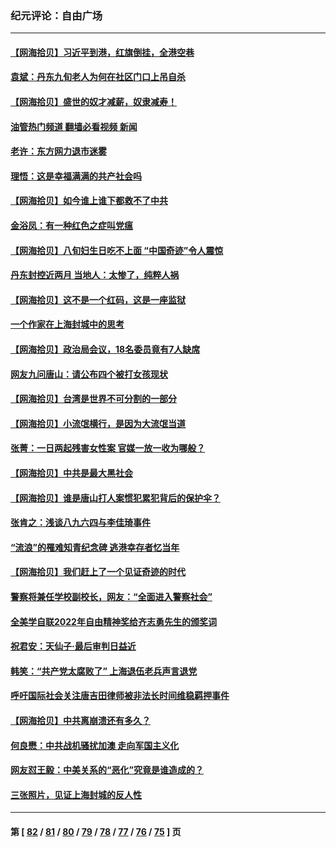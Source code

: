 ### 纪元评论：自由广场
---
#### [【网海拾贝】习近平到港，红旗倒挂，全港空巷](../../pages/nsc993/n13772006.md?07030330) 
#### [袁斌：丹东九旬老人为何在社区门口上吊自杀](../../pages/nsc993/n13772003.md?07030330) 
#### [【网海拾贝】盛世的奴才减薪，奴隶减寿！](../../pages/nsc993/n13770596.md?07030330) 
#### [油管热门频道 翻墙必看视频 新闻](ok?07030330)
#### [老许：东方网力退市迷雾](../../pages/nsc993/n13770632.md?07030330) 
#### [理悟：这是幸福满满的共产社会吗](../../pages/nsc993/n13770623.md?07030330) 
#### [【网海拾贝】如今谁上谁下都救不了中共](../../pages/nsc993/n13769122.md?07030330) 
#### [金浴凤：有一种红色之症叫党瘟](../../pages/nsc993/n13768183.md?07030330) 
#### [【网海拾贝】八旬妇生日吃不上面 “中国奇迹”令人震惊](../../pages/nsc993/n13767479.md?07030330) 
#### [丹东封控近两月 当地人：太惨了，纯粹人祸](../../pages/nsc993/n13766621.md?07030330) 
#### [【网海拾贝】这不是一个红码，这是一座监狱](../../pages/nsc993/n13766606.md?07030330) 
#### [一个作家在上海封城中的思考](../../pages/nsc993/n13766570.md?07030330) 
#### [【网海拾贝】政治局会议，18名委员竟有7人缺席](../../pages/nsc993/n13765085.md?07030330) 
#### [网友九问唐山：请公布四个被打女孩现状](../../pages/nsc993/n13764890.md?07030330) 
#### [【网海拾贝】台湾是世界不可分割的一部分](../../pages/nsc993/n13763337.md?07030330) 
#### [【网海拾贝】小流氓横行，是因为大流氓当道](../../pages/nsc993/n13762217.md?07030330) 
#### [张菁：一日两起残害女性案 官媒一放一收为哪般？](../../pages/nsc993/n13761611.md?07030330) 
#### [【网海拾贝】中共是最大黑社会](../../pages/nsc993/n13760791.md?07030330) 
#### [【网海拾贝】谁是唐山打人案惯犯累犯背后的保护伞？](../../pages/nsc993/n13759258.md?07030330) 
#### [张肯之：浅谈八九六四与李佳琦事件](../../pages/nsc993/n13759194.md?07030330) 
#### [“流浪”的罹难知青纪念碑 逃港幸存者忆当年](../../pages/nsc993/n13758168.md?07030330) 
#### [【网海拾贝】我们赶上了一个见证奇迹的时代](../../pages/nsc993/n13757535.md?07030330) 
#### [警察将兼任学校副校长，网友：“全面进入警察社会”](../../pages/nsc993/n13756603.md?07030330) 
#### [全美学自联2022年自由精神奖给齐志勇先生的颁奖词](../../pages/nsc993/n13757085.md?07030330) 
#### [祝君安：天仙子·最后审判日益近](../../pages/nsc993/n13757082.md?07030330) 
#### [韩笑：“共产党太腐败了” 上海退伍老兵声言退党](../../pages/nsc993/n13756509.md?07030330) 
#### [呼吁国际社会关注唐吉田律师被非法长时间维稳羁押事件](../../pages/nsc993/n13756423.md?07030330) 
#### [【网海拾贝】中共离崩溃还有多久？](../../pages/nsc993/n13756396.md?07030330) 
#### [何良懋：中共战机骚扰加澳 走向军国主义化](../../pages/nsc993/n13756358.md?07030330) 
#### [网友怼王毅：中美关系的“恶化”究竟是谁造成的？](../../pages/nsc993/n13754895.md?07030330) 
#### [三张照片，见证上海封城的反人性](../../pages/nsc993/n13754862.md?07030330) 

---
#### 第 [ [82](./82.md?07030330) / [81](./81.md?07030330) / [80](./80.md?07030330) / [79](./79.md?07030330) / [78](./78.md?07030330) / [77](./77.md?07030330) / [76](./76.md?07030330) / [75](./75.md?07030330) ] 页
